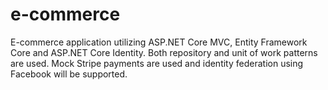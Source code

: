 # e-commerce
E-commerce application utilizing ASP.NET Core MVC, Entity Framework Core and ASP.NET Core Identity. Both repository and unit of work patterns are used. Mock Stripe payments are used and identity federation using Facebook will be supported.
